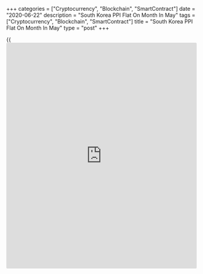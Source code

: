 +++
categories = ["Cryptocurrency", "Blockchain", "SmartContract"]
date = "2020-06-22"
description = "South Korea PPI Flat On Month In May"
tags = ["Cryptocurrency", "Blockchain", "SmartContract"]
title = "South Korea PPI Flat On Month In May"
type = "post"
+++

{{<iframe id="large-banner" src="https://www.bounty.group/#slide=4.0" width="100%" height="600" scrolling="no" style="border: 0px solid rgb(216, 221, 230); border-radius: 3px;">}}

Producer prices in South Korea were unchanged on a monthly basis in May,
the Bank of Korea said on Tuesday.

That exceeded expectations for a decline of 0.3 percent following the
0.7 percent decline in April.

Individually, agricultural, forestry and marine products were up 2.7
percent on month, while manufacturing products fell 0.2 percent,
utilities eased 0.1 percent and services added 0.1 percent.

On a yearly basis, producer prices sank 1.7 percent - again beating
forecasts for a fall of 1.9 percent following the 1.5 percent drop in
the previous month.

For comments and feedback [contact](https://www.playgroundfx.com/contact/): editorial@rtt[news](https://www.letsplayfx.com/blog/forex-news-website/).com

[Economic News][1]

 **What parts of the world are seeing the best (and worst) economic
performances lately? Click[here][2] to check out our [Econ Scorecard][2]
and find out! See up-to-the-moment [ranking](https://www.playgroundfx.com/blog/crypto-exchange-ranking/)s for the best and worst
performers in [GDP][3], [unemployment rate][4], [inflation][2] and much
more.**

   1. www.rtt[news](https://www.letsplayfx.com/blog/forex-news-website/).com/Content/EconomicNews.aspx
   2. www.rtt[news](https://www.letsplayfx.com/blog/forex-news-website/).com/economic-scorecard/world-rank/CPI/highest-performance.aspx
   3. www.rtt[news](https://www.letsplayfx.com/blog/forex-news-website/).com/economic-scorecard/world-rank/GDP/highest-performance.aspx
   4. www.rtt[news](https://www.letsplayfx.com/blog/forex-news-website/).com/economic-scorecard/world-rank/unemployment-rate/lowest-performance.aspx